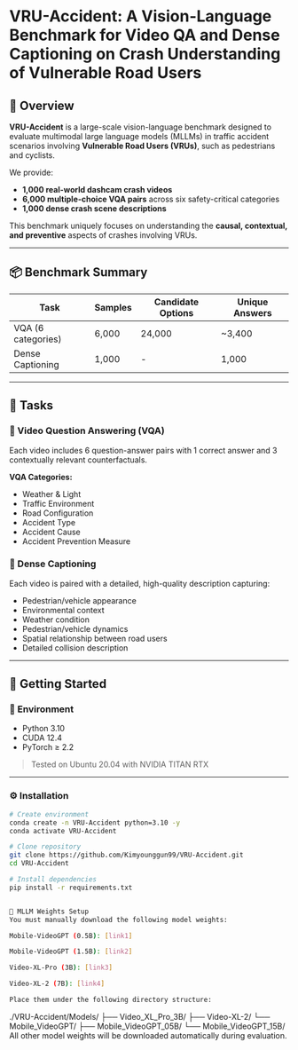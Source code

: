 # VRU-Accident: A Vision-Language Benchmark for Video QA and Dense Captioning on Crash Understanding of Vulnerable Road Users

## 🛑 Overview

**VRU-Accident** is a large-scale vision-language benchmark designed to evaluate multimodal large language models (MLLMs) in traffic accident scenarios involving **Vulnerable Road Users (VRUs)**, such as pedestrians and cyclists.

We provide:
- **1,000 real-world dashcam crash videos**
- **6,000 multiple-choice VQA pairs** across six safety-critical categories
- **1,000 dense crash scene descriptions**

This benchmark uniquely focuses on understanding the **causal, contextual, and preventive** aspects of crashes involving VRUs.

---

## 📦 Benchmark Summary

| Task              | Samples | Candidate Options | Unique Answers |
|-------------------|---------|-------------------|----------------|
| VQA (6 categories)| 6,000   | 24,000            | ~3,400         |
| Dense Captioning  | 1,000   | -                 | 1,000          |

---

## 🧠 Tasks

### 📌 Video Question Answering (VQA)
Each video includes 6 question-answer pairs with 1 correct answer and 3 contextually relevant counterfactuals.

**VQA Categories:**
- Weather & Light 
-  Traffic Environment  
- Road Configuration  
- Accident Type  
- Accident Cause  
- Accident Prevention Measure


### 📝 Dense Captioning
Each video is paired with a detailed, high-quality description capturing:
- Pedestrian/vehicle appearance
- Environmental context
- Weather condition
- Pedestrian/vehicle dynamics
- Spatial relationship between road users
- Detailed collision description

---

## 🚀 Getting Started

### 🧩 Environment

- Python 3.10
- CUDA 12.4
- PyTorch ≥ 2.2

> Tested on Ubuntu 20.04 with NVIDIA TITAN RTX

---

### ⚙️ Installation

```bash
# Create environment
conda create -n VRU-Accident python=3.10 -y
conda activate VRU-Accident

# Clone repository
git clone https://github.com/Kimyounggun99/VRU-Accident.git
cd VRU-Accident

# Install dependencies
pip install -r requirements.txt


🧠 MLLM Weights Setup
You must manually download the following model weights:

Mobile-VideoGPT (0.5B): [link1]

Mobile-VideoGPT (1.5B): [link2]

Video-XL-Pro (3B): [link3]

Video-XL-2 (7B): [link4]

Place them under the following directory structure:

```
./VRU-Accident/Models/
├── Video_XL_Pro_3B/
├── Video-XL-2/
└── Mobile_VideoGPT/
    ├── Mobile_VideoGPT_05B/
    └── Mobile_VideoGPT_15B/
All other model weights will be downloaded automatically during evaluation.

